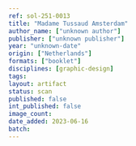 ```yaml
---
ref: sol-251-0013
title: "Madame Tussaud Amsterdam"
author_name: ["unknown author"]
publisher: ["unknown publisher"]
year: "unknown-date"
origin: ["Netherlands"]
formats: ["booklet"]
disciplines: [graphic-design]
tags:
layout: artifact
status: scan
published: false
int_published: false
image_count:
date_added: 2023-06-16
batch:
---
```

